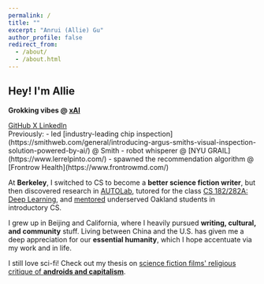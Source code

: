 ```yaml
---
permalink: /
title: ""
excerpt: "Anrui (Allie) Gu"
author_profile: false
redirect_from:
  - /about/
  - /about.html
---
```


<div class="hero-section hero-section--compact" markdown="1">

## Hey! I'm Allie

**Grokking vibes @ [xAI](https://x.ai/)**

<div class="contact-section contact-section--top" markdown="1">

<div class="social-links">
  <a href="https://github.com/anruigu" class="social-link">
    <i class="fab fa-github"></i>
    <span>GitHub</span>
  </a>
  <a href="https://twitter.com/yutu0523" class="social-link">
    <i class="fab fa-twitter"></i>
    <span>X</span>
  </a>
  <a href="https://linkedin.com/in/anruigu" class="social-link">
    <i class="fab fa-linkedin"></i>
    <span>LinkedIn</span>
  </a>
</div>

</div>

<div class="previously-section" markdown="1">
Previously:
- led [industry-leading chip inspection](https://smithweb.com/general/introducing-argus-smiths-visual-inspection-solution-powered-by-ai/) @ Smith
- robot whisperer @ [NYU GRAIL](https://www.lerrelpinto.com/)
- spawned the recommendation algorithm @ [Frontrow Health](https://www.frontrowmd.com/)
</div>

At **Berkeley**, I switched to CS to become a **better science fiction writer**, but then discovered research in [AUTOLab](https://autolab.berkeley.edu), tutored for the class [CS 182/282A: Deep Learning](https://inst.eecs.berkeley.edu/~cs182/fa22/), and [mentored](https://www.berkeleyanova.org/) underserved Oakland students in introductory CS.

I grew up in Beijing and California, where I heavily pursued **writing, cultural, and community** stuff. Living between China and the U.S. has given me a deep appreciation for our **essential humanity**, which I hope accentuate via my work and in life. 

I still love sci-fi! Check out my thesis on [science fiction films' religious critique of **androids and capitalism**](https://docs.google.com/document/d/19uDgbFswI1c3j_xoZVTU2A9e8JVsoKfk/edit?usp=sharing&ouid=110117410702290972624&rtpof=true&sd=true).

